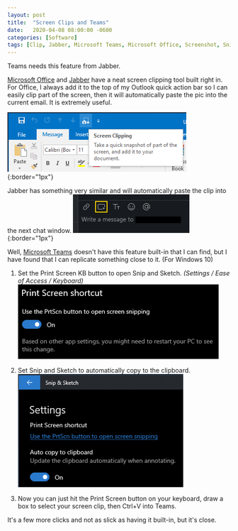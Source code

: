 ```yaml
---
layout: post
title:  "Screen Clips and Teams"
date:   2020-04-08 08:00:00 -0600
categories: [Software]
tags: [Clip, Jabber, Microsoft Teams, Microsoft Office, Screenshot, Snip and Sketch, Windows]
---
```


Teams needs this feature from Jabber.

[Microsoft Office](https://office.microsoft.com) and [Jabber](https://www.cisco.com/c/en/us/products/unified-communications/jabber/index.html) have a neat screen clipping tool built right in. For Office, I always add it to the top of my Outlook quick action bar so I can easily clip part of the screen, then it will automatically paste the pic into the current email. It is extremely useful.

![Outlook Screen Clip](/assets/2020/04/outlook-ccreen-clipping.png){:border="1px"}

Jabber has something very similar and will automatically paste the clip into the next chat window. ![Jabber Screen Clip](/assets/2020/04/jabber-screen-clipping.png){:border="1px"}

Well, [Microsoft Teams](https://teams.microsoft.com) doesn't have this feature built-in that I can find, but I have found that I can replicate something close to it. (For Windows 10)

1. Set the Print Screen KB button to open Snip and Sketch. _(Settings / Ease of Access / Keyboard)_ ![Print Screen Button](/assets/2020/04/1-print-screen-shortcut.png)

2. Set Snip and Sketch to automatically copy to the clipboard. ![Auto copy to clipboard](/assets/2020/04/2-auto-copy-to-clipboard.png)

3. Now you can just hit the Print Screen button on your keyboard, draw a box to select your screen clip, then Ctrl+V into Teams.

It's a few more clicks and not as slick as having it built-in, but it's close.
